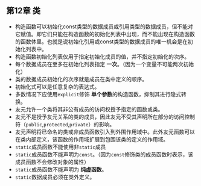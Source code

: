 ## 第12章 类

* 构造函数可以初始化const类型的数据成员或引用类型的数据成员，但不能对它赋值。即它们只能在构造函数的初始化列表中出现，而不能出现在构造函数的函数体里。也就是说初始化引用或const类型的数据成员的唯一机会是在初始化列表中。
* 构造函数初始化列表仅用于指定初始化成员的值，并不指定初始化的次序。
* 每个数据成员在至多在初始化列表指定 **一次**。（因为一个变量不可能两次初始化）
* 类的数据成员初始化的次序就是成员在类中定义的顺序。
* 初始化式可以是任意复杂的表达式。
* 多数情况下应使用`explicit`修饰 **单个参数**的构造函数，抑制其进行隐式转换。
* 友元允许一个类将其非公有成员的访问权授予指定的函数或类。
* 友元不是授予友元关系的类的成员，因此友元不受其声明所在部分的访问控制符（`public`,`protected`,`private`）的影响。
* 友元声明将已命名的类或非成员函数引入到外围作用域中。此外友元函数可以在类内部定义，该函数的作用域扩展到包围该类的定义的作用域。
* `static`成员函数不能使用非`static`成员
* `static`成员函数不能声明为`const`。（因为`const`修饰类的成员函数时表示，该成员函数不会修改对象的属性）
* `static`成员函数不能声明为 **纯虚函数**。
* `static`数据成员必须在类外定义。 
